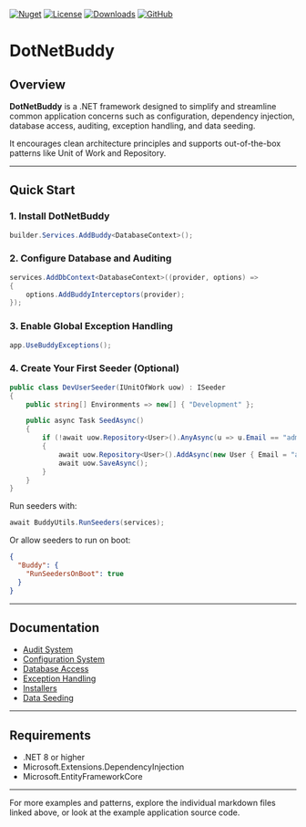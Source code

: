 [![Nuget](https://img.shields.io/nuget/v/DotNetBuddy?style=flat-square)](https://www.nuget.org/packages/DotNetBuddy/)
[![License](https://img.shields.io/github/license/pim-2934/DotNetBuddy?style=flat-square)](https://github.com/pim-2934/DotNetBuddy/blob/main/LICENSE)
[![Downloads](https://img.shields.io/nuget/dt/dotnetbuddy?style=flat-square)](https://www.nuget.org/packages/DotNetBuddy/)
[![GitHub](https://img.shields.io/badge/-source-181717.svg?logo=GitHub)](https://github.com/pim-2934/DotNetBuddy)

# DotNetBuddy

## Overview

**DotNetBuddy** is a .NET framework designed to simplify and streamline common application concerns such as configuration,
dependency injection, database access, auditing, exception handling, and data seeding.

It encourages clean architecture principles and supports out-of-the-box patterns like Unit of Work and Repository.

---

## Quick Start

### 1. Install DotNetBuddy

```csharp
builder.Services.AddBuddy<DatabaseContext>();
```

### 2. Configure Database and Auditing

```csharp
services.AddDbContext<DatabaseContext>((provider, options) =>
{
    options.AddBuddyInterceptors(provider);
});
```

### 3. Enable Global Exception Handling

```csharp
app.UseBuddyExceptions();
```

### 4. Create Your First Seeder (Optional)

```csharp
public class DevUserSeeder(IUnitOfWork uow) : ISeeder
{
    public string[] Environments => new[] { "Development" };

    public async Task SeedAsync()
    {
        if (!await uow.Repository<User>().AnyAsync(u => u.Email == "admin@example.com"))
        {
            await uow.Repository<User>().AddAsync(new User { Email = "admin@example.com" });
            await uow.SaveAsync();
        }
    }
}
```

Run seeders with:

```csharp
await BuddyUtils.RunSeeders(services);
```

Or allow seeders to run on boot:

```json
{
  "Buddy": {
    "RunSeedersOnBoot": true
  }
}
```

---

## Documentation

- [Audit System](./DotNetBuddy/Docs/Audit.md)
- [Configuration System](./DotNetBuddy/Docs/Configs.md)
- [Database Access](./DotNetBuddy/Docs/Database.md)
- [Exception Handling](./DotNetBuddy/Docs/Exceptions.md)
- [Installers](./DotNetBuddy/Docs/Installers.md)
- [Data Seeding](./DotNetBuddy/Docs/Seeders.md)

---

## Requirements

- .NET 8 or higher
- Microsoft.Extensions.DependencyInjection
- Microsoft.EntityFrameworkCore

---

For more examples and patterns, explore the individual markdown files linked above, or look at the example application
source code.



